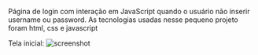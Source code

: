 Página de login com interação em JavaScript quando o usuário não inserir username ou password. As tecnologias usadas nesse pequeno projeto foram html, css e javascript

Tela inicial:
![screenshot](https://user-images.githubusercontent.com/95586829/161876158-5f65f90c-d933-4f5a-b3de-c7b65746a3de.png)
